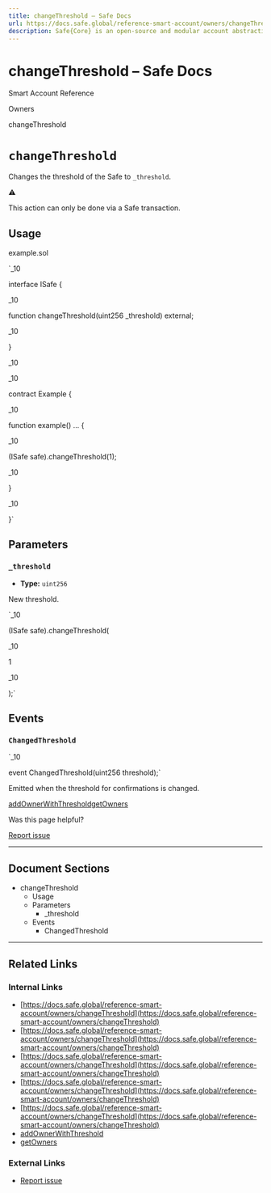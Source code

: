 ```yaml
---
title: changeThreshold – Safe Docs
url: https://docs.safe.global/reference-smart-account/owners/changeThreshold
description: Safe{Core} is an open-source and modular account abstraction stack. Learn about its features and how to use it.
---
```


# changeThreshold – Safe Docs

Smart Account Reference

Owners

changeThreshold

# `changeThreshold`

Changes the threshold of the Safe to `_threshold`.

⚠️

This action can only be done via a Safe transaction.

## Usage



example.sol

`_10

interface ISafe {

_10

function changeThreshold(uint256 _threshold) external;

_10

}

_10

_10

contract Example {

_10

function example() ... {

_10

(ISafe safe).changeThreshold(1);

_10

}

_10

}`

## Parameters

### `_threshold`

- **Type:** `uint256`

New threshold.

`_10

(ISafe safe).changeThreshold(

_10

1

_10

);`

## Events

### `ChangedThreshold`

`_10

event ChangedThreshold(uint256 threshold);`

Emitted when the threshold for confirmations is changed.

[addOwnerWithThreshold](/reference-smart-account/owners/addOwnerWithThreshold "addOwnerWithThreshold")[getOwners](/reference-smart-account/owners/getOwners "getOwners")

Was this page helpful?

[Report issue](https://github.com/safe-global/safe-docs/issues/new?assignees=&labels=nextra-feedback&projects=&template=nextra-feedback.yml&title=%5BFeedback%5D+)

---

## Document Sections

- changeThreshold
  - Usage
  - Parameters
    - _threshold
  - Events
    - ChangedThreshold

---

## Related Links

### Internal Links

- [https://docs.safe.global/reference-smart-account/owners/changeThreshold](https://docs.safe.global/reference-smart-account/owners/changeThreshold)
- [https://docs.safe.global/reference-smart-account/owners/changeThreshold](https://docs.safe.global/reference-smart-account/owners/changeThreshold)
- [https://docs.safe.global/reference-smart-account/owners/changeThreshold](https://docs.safe.global/reference-smart-account/owners/changeThreshold)
- [https://docs.safe.global/reference-smart-account/owners/changeThreshold](https://docs.safe.global/reference-smart-account/owners/changeThreshold)
- [https://docs.safe.global/reference-smart-account/owners/changeThreshold](https://docs.safe.global/reference-smart-account/owners/changeThreshold)
- [addOwnerWithThreshold](https://docs.safe.global/reference-smart-account/owners/addOwnerWithThreshold)
- [getOwners](https://docs.safe.global/reference-smart-account/owners/getOwners)

### External Links

- [Report issue](https://github.com/safe-global/safe-docs/issues/new?assignees=&labels=nextra-feedback&projects=&template=nextra-feedback.yml&title=%5BFeedback%5D+)
